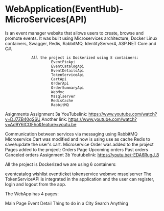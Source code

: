 # WebApplication(EventHub)-MicroServices(API)
 
Is an event manager website that allows users to create, browse and promote events. It was built using Microservices architecture, Docker Linux containers, Swagger, Redis, RabbitMQ, IdentityServer4, ASP.NET Core and C#.

                All the project is Dockerized using 8 containers:
                         EventPicApi
                         EventCatalogApi
                         EventDetailsApi
                         TokenServiceApi
                         CartApi
                         OrderApi
                         OrderSummaryApi
                         WebMvc
                         Mssqlserver
                         RedisCache
                         RabbitMQ
     
Asignments
Assignment 3a
YouTubelink: https://www.youtube.com/watch?v=DJ7ZB40gS6U
Another link: https://www.youtube.com/watch?v=Ad9Y6ICOFho&feature=youtu.be

Communication between services via messaging using RabbitMQ
Microservice Cart was modified and now is using use as cache Redis to save/update the user's cart.
Microservice Order was added to the project
Pages added to the project:
Orders Page
Upcoming orders
Past orders
Canceled orders
Assignment 3b
Youtubelink: https://youtu.be/-EDA6RugJ_8

All the project is Dockerized we are using 6 containers:

eventcatalog
wishlist
eventticket
tokenservice
webmvc
mssqlserver
The TokenServiceAPI is integrated in the application and the user can register, login and logout from the app.

The WebApp has 4 pages:

Main Page
Event Detail
Thing to do in a City
Search Anything



